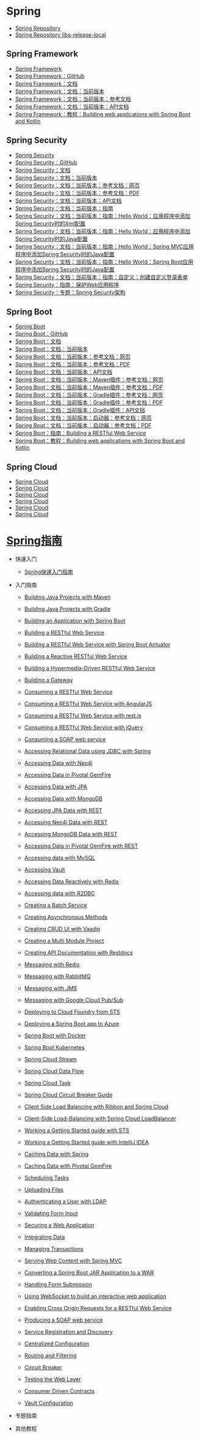 # Spring

+ [Spring Repository](https://repo.spring.io/webapp/#/home)
+ [Spring Repository libs-release-local](https://repo.spring.io/webapp/#/artifacts/browse/tree/General/libs-release-local)

## Spring Framework

+ [Spring Framework](https://spring.io/projects/spring-framework)
+ [Spring Framework：GitHub](https://github.com/spring-projects/spring-framework)
+ [Spring Framework：文档](https://docs.spring.io/spring/docs/)
+ [Spring Framework：文档：当前版本](https://docs.spring.io/spring/docs/current/)
+ [Spring Framework：文档：当前版本：参考文档](https://docs.spring.io/spring/docs/current/spring-framework-reference/)
+ [Spring Framework：文档：当前版本：API文档](https://docs.spring.io/spring/docs/current/javadoc-api/)
+ [Spring Framework：教程：Building web applications with Spring Boot and Kotlin](https://spring.io/guides/tutorials/spring-boot-kotlin)

## Spring Security

+ [Spring Security](https://spring.io/projects/spring-security)
+ [Spring Security：GitHub](https://github.com/spring-projects/spring-security)
+ [Spring Security：文档](https://docs.spring.io/spring-security/site/docs/)
+ [Spring Security：文档：当前版本](https://docs.spring.io/spring-security/site/docs/current/)
+ [Spring Security：文档：当前版本：参考文档：网页](https://docs.spring.io/spring-security/site/docs/current/reference/html5/)
+ [Spring Security：文档：当前版本：参考文档：PDF](https://docs.spring.io/spring-security/site/docs/current/reference/pdf/spring-security-reference.pdf)
+ [Spring Security：文档：当前版本：API文档](https://docs.spring.io/spring-security/site/docs/current/api/)
+ [Spring Security：文档：当前版本：指南](https://docs.spring.io/spring-security/site/docs/current/guides/)
+ [Spring Security：文档：当前版本：指南：Hello World：应用程序中添加Spring Security时的Xml配置](https://docs.spring.io/spring-security/site/docs/current/guides/helloworld-xml.html)
+ [Spring Security：文档：当前版本：指南：Hello World：应用程序中添加Spring Security时的Java配置](https://docs.spring.io/spring-security/site/docs/current/guides/helloworld-javaconfig.html)
+ [Spring Security：文档：当前版本：指南：Hello World：Spring MVC应用程序中添加Spring Security时的Java配置](https://docs.spring.io/spring-security/site/docs/current/guides/hellomvc-javaconfig.html)
+ [Spring Security：文档：当前版本：指南：Hello World：Spring Boot应用程序中添加Spring Security时的Java配置](https://docs.spring.io/spring-security/site/docs/current/guides/helloworld-boot.html)
+ [Spring Security：文档：当前版本：指南：自定义：创建自定义登录表单](https://docs.spring.io/spring-security/site/docs/current/guides/form-javaconfig.html)
+ [Spring Security：指南：保护Web应用程序](https://spring.io/guides/gs/securing-web/)
+ [Spring Security：专题：Spring Security架构](https://spring.io/guides/topicals/spring-security-architecture)

## Spring Boot
+ [Spring Boot](https://spring.io/projects/spring-boot)
+ [Spring Boot：GitHub](https://github.com/spring-projects/spring-boot)
+ [Spring Boot：文档](https://docs.spring.io/spring-boot/docs/)
+ [Spring Boot：文档：当前版本](https://docs.spring.io/spring-boot/docs/current/)
+ [Spring Boot：文档：当前版本：参考文档：网页](https://docs.spring.io/spring-boot/docs/current/reference/htmlsingle/)
+ [Spring Boot：文档：当前版本：参考文档：PDF](https://docs.spring.io/spring-boot/docs/current/reference/pdf/spring-boot-reference.pdf)
+ [Spring Boot：文档：当前版本：API文档](https://docs.spring.io/spring-boot/docs/current/api/)
+ [Spring Boot：文档：当前版本：Maven插件：参考文档：网页](https://docs.spring.io/spring-boot/docs/current/maven-plugin/reference/html/)
+ [Spring Boot：文档：当前版本：Maven插件：参考文档：PDF](https://docs.spring.io/spring-boot/docs/current/maven-plugin/reference/pdf/spring-boot-maven-plugin-reference.pdf)
+ [Spring Boot：文档：当前版本：Gradle插件：参考文档：网页](https://docs.spring.io/spring-boot/docs/current/gradle-plugin/reference/html/)
+ [Spring Boot：文档：当前版本：Gradle插件：参考文档：PDF](https://docs.spring.io/spring-boot/docs/current/gradle-plugin/reference/pdf/spring-boot-gradle-plugin-reference.pdf)
+ [Spring Boot：文档：当前版本：Gradle插件：API文档](https://docs.spring.io/spring-boot/docs/current/gradle-plugin/api/)
+ [Spring Boot：文档：当前版本：启动器：参考文档：网页](https://docs.spring.io/spring-boot/docs/current/actuator-api/html/)
+ [Spring Boot：文档：当前版本：启动器：参考文档：PDF](https://docs.spring.io/spring-boot/docs/current/actuator-api/pdf/spring-boot-actuator-web-api.pdf)
+ [Spring Boot：指南：Building a RESTful Web Service](https://spring.io/guides/gs/rest-service)
+ [Spring Boot：教程：Building web applications with Spring Boot and Kotlin](https://spring.io/guides/tutorials/spring-boot-kotlin)

## Spring Cloud

+ [Spring Cloud](https://docs.spring.io/spring-cloud/docs/)
+ [Spring Cloud](https://docs.spring.io/spring-cloud/docs/Hoxton.SR6/)
+ [Spring Cloud](https://docs.spring.io/spring-cloud/docs/Hoxton.SR6/reference/html/)
+ [Spring Cloud](https://docs.spring.io/spring-cloud/docs/Hoxton.SR6/reference/htmlsingle/)
+ [Spring Cloud](https://docs.spring.io/spring-cloud/docs/Hoxton.SR6/reference/pdf/spring-cloud.pdf)
+ [Spring Cloud](https://cloud.spring.io/spring-cloud-static/Hoxton.SR5/reference/html/)



# [Spring指南](https://spring.io/guides)

+ 快速入门
    + [Spring快速入门指南](https://spring.io/quickstart)
+ 入门指南
    + [Building Java Projects with Maven]()
    + [Building Java Projects with Gradle]()
    + [Building an Application with Spring Boot]()
    + [Building a RESTful Web Service]()
    + [Building a RESTful Web Service with Spring Boot Actuator]()
    + [Building a Reactive RESTful Web Service]()
    + [Building a Hypermedia-Driven RESTful Web Service]()
    + [Building a Gateway]()

    + [Consuming a RESTful Web Service]()
    + [Consuming a RESTful Web Service with AngularJS]()
    + [Consuming a RESTful Web Service with rest.js]()
    + [Consuming a RESTful Web Service with jQuery]()
    + [Consuming a SOAP web service]()

    + [Accessing Relational Data using JDBC with Spring]()
    + [Accessing Data with Neo4j]()
    + [Accessing Data in Pivotal GemFire]()
    + [Accessing Data with JPA]()
    + [Accessing Data with MongoDB]()
    + [Accessing JPA Data with REST]()
    + [Accessing Neo4j Data with REST]()
    + [Accessing MongoDB Data with REST]()
    + [Accessing Data in Pivotal GemFire with REST]()
    + [Accessing data with MySQL]()
    + [Accessing Vault]()
    + [Accessing Data Reactively with Redis]()
    + [Accessing data with R2DBC]()

    + [Creating a Batch Service]()
    + [Creating Asynchronous Methods]()
    + [Creating CRUD UI with Vaadin]()
    + [Creating a Multi Module Project]()
    + [Creating API Documentation with Restdocs]()

    + [Messaging with Redis]()
    + [Messaging with RabbitMQ]()
    + [Messaging with JMS]()
    + [Messaging with Google Cloud Pub/Sub]()

    + [Deploying to Cloud Foundry from STS]()
    + [Deploying a Spring Boot app to Azure]()


    + [Spring Boot with Docker]()
    + [Spring Boot Kubernetes]()

    + [Spring Cloud Stream]()
    + [Spring Cloud Data Flow]()
    + [Spring Cloud Task]()
    + [Spring Cloud Circuit Breaker Guide]()

    + [Client Side Load Balancing with Ribbon and Spring Cloud]()
    + [Client-Side Load-Balancing with Spring Cloud LoadBalancer]()

    + [Working a Getting Started guide with STS]()
    + [Working a Getting Started guide with IntelliJ IDEA]()

    + [Caching Data with Spring]()
    + [Caching Data with Pivotal GemFire]()

    + [Scheduling Tasks]()
    + [Uploading Files]()
    + [Authenticating a User with LDAP]()
    + [Validating Form Input]()
    + [Securing a Web Application]()
    + [Integrating Data]()
    + [Managing Transactions]()
    + [Serving Web Content with Spring MVC]()
    + [Converting a Spring Boot JAR Application to a WAR]()
    + [Handling Form Submission]()
    + [Using WebSocket to build an interactive web application]()
    + [Enabling Cross Origin Requests for a RESTful Web Service]()
    + [Producing a SOAP web service]()
    + [Service Registration and Discovery]()
    + [Centralized Configuration]()
    + [Routing and Filtering]()
    + [Circuit Breaker]()
    + [Testing the Web Layer]()
    + [Consumer Driven Contracts]()
    + [Vault Configuration]()

+ 专题指南
+ 其他教程





























































